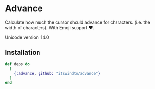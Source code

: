 # Advance

Calculate how much the cursor should advance for characters. (i.e. the width of characters). With Emoji support ❤️.

Unicode version: 14.0

## Installation

```elixir
def deps do
  [
    {:advance, github: "itswindtw/advance"}
  ]
end
```
